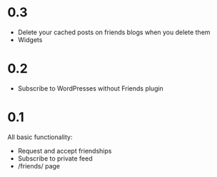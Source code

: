 0.3
===
- Delete your cached posts on friends blogs when you delete them
- Widgets

0.2
===
- Subscribe to WordPresses without Friends plugin

0.1
===
All basic functionality:
- Request and accept friendships
- Subscribe to private feed
- /friends/ page 

